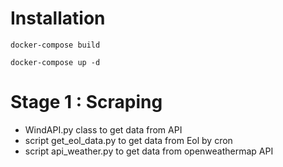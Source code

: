 # Installation

`docker-compose build`

`docker-compose up -d`

# Stage 1 : Scraping

- WindAPI.py class to get data from API
- script get_eol_data.py to get data from Eol by cron
- script api_weather.py to get data from openweathermap API